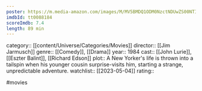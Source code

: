 ```yaml
---
poster: https://m.media-amazon.com/images/M/MV5BMDQ1ODM0NzctNDUwZS00NTI3LThjYWQtY2QyN2U5NDAyNDM3XkEyXkFqcGdeQXVyNTc1NTQxODI@._V1_SX300.jpg
imdbId: tt0088184
scoreImdb: 7.4
length: 89 min
---
```


category:: [[content/Universe/Categories/Movies]]
director:: [[Jim Jarmusch]]
genre:: [[Comedy]], [[Drama]]
year:: 1984
cast:: [[John Lurie]], [[Eszter Balint]], [[Richard Edson]]
plot:: A New Yorker's life is thrown into a tailspin when his younger cousin surprise-visits him, starting a strange, unpredictable adventure.
watchlist:: [[2023-05-04]]
rating::

#movies 

